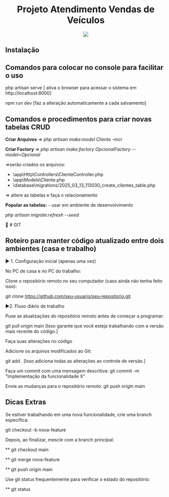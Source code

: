 
<h1 align="center"> Projeto Atendimento Vendas de Veículos </h1>

<p align="center">
<img loading="lazy" src="http://img.shields.io/static/v1?label=STATUS&message=EM%20DESENVOLVIMENTO&color=GREEN&style=for-the-badge"/>
</p>






## Instalação








## Comandos para colocar no console para facilitar o uso
 
  php artisan serve  [ ativa o browser para acessar o sistema em http://localhost:8000]

  npm run dev [faz a alteração automaticamente a cada salvamento]



## Comandos e procedimentos para criar novas tabelas CRUD

**Criar Arquivos** =>  *php artisan make:model Cliente -mcr*

**Criar Factory** => *php artisan make:factory OpcionalFactory --model=Opcional*
  
 =>serão criados os arquivos:     
 * \app\Http\Controllers\ClienteController.php
 * \app\Models\Cliente.php
 * \database\migrations/2025_03_13_113030_create_clientes_table.php

  => altere as tabelas e faça o relacionamento

**Popular as tabelas:** - usar em ambiente de desenvolvimento

*php artisan migrate:refresh --seed*



🎯 # GIT 

## Roteiro para manter código atualizado entre dois ambientes (casa e trabalho)

▶️ 1. Configuração inicial (apenas uma vez)

No PC de casa e no PC do trabalho:

Clone o repositório remoto no seu computador (caso ainda não tenha feito isso):

git clone https://github.com/seu-usuario/seu-repositorio.git


▶️2. Fluxo diário de trabalho

 Puxe as atualizações do repositório remoto antes de começar a programar:

git pull origin main [Isso garante que você esteja trabalhando com a versão mais recente do código.]

Faça suas alterações no código 

Adicione os arquivos modificados ao Git:

git add .    [Isso adiciona todas as alterações ao controle de versão.]

Faça um commit com uma mensagem descritiva:
git commit -m "Implementação da funcionalidade X"

Envie as mudanças para o repositório remoto:
git push origin main


## Dicas Extras
Se estiver trabalhando em uma nova funcionalidade, crie uma branch específica:

git checkout -b nova-feature


Depois, ao finalizar, mescle com a branch principal:

** git checkout main

** git merge nova-feature

** git push origin main

Use git status frequentemente para verificar o estado do repositório:

** git status

